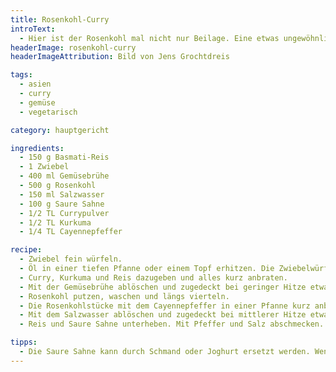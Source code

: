 ```yaml
---
title: Rosenkohl-Curry
introText:
  - Hier ist der Rosenkohl mal nicht nur Beilage. Eine etwas ungewöhnliche Zubereitungsart, aber sehr schmackhaft.
headerImage: rosenkohl-curry
headerImageAttribution: Bild von Jens Grochtdreis

tags:
  - asien
  - curry
  - gemüse
  - vegetarisch

category: hauptgericht

ingredients:
  - 150 g Basmati-Reis
  - 1 Zwiebel
  - 400 ml Gemüsebrühe
  - 500 g Rosenkohl
  - 150 ml Salzwasser
  - 100 g Saure Sahne
  - 1/2 TL Currypulver
  - 1/2 TL Kurkuma
  - 1/4 TL Cayennepfeffer

recipe:
  - Zwiebel fein würfeln.
  - Öl in einer tiefen Pfanne oder einem Topf erhitzen. Die Zwiebelwürfel darin glasig dünsten.
  - Curry, Kurkuma und Reis dazugeben und alles kurz anbraten.
  - Mit der Gemüsebrühe ablöschen und zugedeckt bei geringer Hitze etwa 15 – 20 Minuten garen.
  - Rosenkohl putzen, waschen und längs vierteln.
  - Die Rosenkohlstücke mit dem Cayennepfeffer in einer Pfanne kurz anbraten.
  - Mit dem Salzwasser ablöschen und zugedeckt bei mittlerer Hitze etwa 10 Minuten dünsten.
  - Reis und Saure Sahne unterheben. Mit Pfeffer und Salz abschmecken.

tipps:
  - Die Saure Sahne kann durch Schmand oder Joghurt ersetzt werden. Wenn keins von alledem dabei ist, ist es auch nicht schlimm.
---
```

